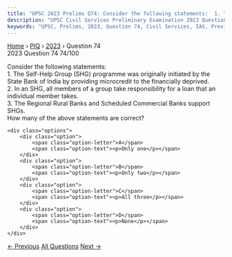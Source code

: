 ```yaml
---
title: "UPSC 2023 Prelims Q74: Consider the following statements:  1. The Self-Help Group (..."
description: "UPSC Civil Services Preliminary Examination 2023 Question 74 with options and answer"
keywords: "UPSC, Prelims, 2023, Question 74, Civil Services, IAS, Previous Year Questions"
---
```


<nav class="breadcrumb">
    <a href="../../">Home</a>
    <span>›</span>
    <a href="../">PIQ</a>
    <span>›</span>
    <a href="./">2023</a>
    <span>›</span>
    <span>Question 74</span>
</nav>

<div class="question-header">
    <div class="question-meta">
        <span class="year-badge">2023</span>
        <span class="question-number">Question 74</span>
        <span class="progress">74/100</span>
    </div>
    <div class="progress-bar">
        <div class="progress-fill" style="width: 74.0%"></div>
    </div>
</div>

<div class="question-content">
    <div class="question-text">
        <p>Consider the following statements: <br />
1. The Self-Help Group (SHG) programme was originally initiated by the State Bank of India by providing microcredit to the financially deprived. <br />
2. In an SHG, all members of a group take responsibility for a loan that an individual member takes. <br />
3. The Regional Rural Banks and Scheduled Commercial Banks support SHGs. <br />
How many of the above statements are correct?</p>
    </div>
    
    <div class="options">
        <div class="option">
            <span class="option-letter">A</span>
            <span class="option-text"><p>Only one</p></span>
        </div>
        <div class="option">
            <span class="option-letter">B</span>
            <span class="option-text"><p>Only two</p></span>
        </div>
        <div class="option">
            <span class="option-letter">C</span>
            <span class="option-text"><p>All three</p></span>
        </div>
        <div class="option">
            <span class="option-letter">D</span>
            <span class="option-text"><p>None</p></span>
        </div>
    </div>
</div>

<div class="question-nav">
    <a href="../q073-in-the-context-of-finance-the-term-beta-refers-to/" class="nav-btn prev">← Previous</a>
    <a href="../" class="nav-btn center">All Questions</a>
    <a href="../q075-consider-the-following-statements-statement-i-indi/" class="nav-btn next">Next →</a>
</div>
